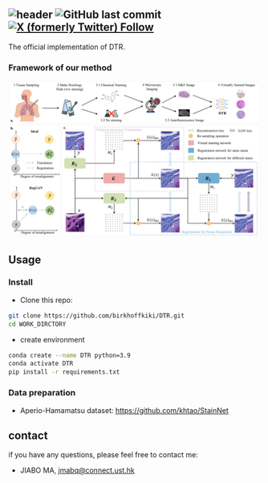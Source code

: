 <!-- # DTR
##  -->
![header](https://capsule-render.vercel.app/api?type=waving&height=140&color=gradient&text=DTR:&section=header&fontAlign=12&fontSize=45&textBg=false&descAlignY=45&fontAlignY=20&descSize=17&desc=Towards%20A%20Robust%20Virtual%20Staining%20for%20Roughly%20Paired%20Histopathology%20Images%20via%20Registration%20Alignment&descAlign=52)
![GitHub last commit](https://img.shields.io/github/last-commit/birkhoffkiki/DTR?style=flat-square)
[![X (formerly Twitter) Follow](https://img.shields.io/twitter/follow/SMARTLab_HKUST%20)](https://x.com/SMARTLab_HKUST)
--- 
The official implementation of DTR.

### Framework of our method
![main_figure](assets/main.png)

## Usage

### Install
- Clone this repo:

```bash
git clone https://github.com/birkhoffkiki/DTR.git  
cd WORK_DIRCTORY
```
- create environment  
```bash
conda create --name DTR python=3.9
conda activate DTR
pip install -r requirements.txt
```
### Data preparation

* Aperio-Hamamatsu dataset: https://github.com/khtao/StainNet


## contact

if you have any questions, please feel free to contact me:  

* JIABO MA, jmabq@connect.ust.hk
